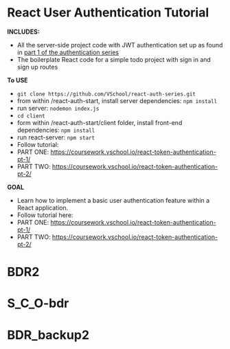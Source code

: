 React User Authentication Tutorial
==================================

**INCLUDES:**
* All the server-side project code with JWT authentication set up as found in [part 1 of the authentication series](https://coursework.vschool.io/token-auth-with-jwts-part1/)
* The boilerplate React code for a simple todo project with sign in and sign up routes

**To USE**

- `git clone https://github.com/VSchool/react-auth-series.git`
- from within /react-auth-start, install server dependencies: `npm install`
- run server: `nodemon index.js`
- `cd client`
- form within /react-auth-start/client folder, install front-end dependencies: `npm install`
- run react-server: `npm start`
- Follow tutorial: 
- PART ONE: https://coursework.vschool.io/react-token-authentication-pt-1/
- PART TWO: https://coursework.vschool.io/react-token-authentication-pt-2/

**GOAL**
- Learn how to implement a basic user authentication feature within a React application.
- Follow tutorial here: 
- PART ONE: https://coursework.vschool.io/react-token-authentication-pt-1/
- PART TWO: https://coursework.vschool.io/react-token-authentication-pt-2/

# BDR2
# S_C_O-bdr
# BDR_backup2
